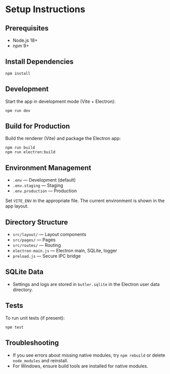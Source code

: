 # Setup Instructions

## Prerequisites
- Node.js 18+
- npm 9+

## Install Dependencies
```
npm install
```

## Development
Start the app in development mode (Vite + Electron):
```
npm run dev
```

## Build for Production
Build the renderer (Vite) and package the Electron app:
```
npm run build
npm run electron:build
```

## Environment Management
- `.env` — Development (default)
- `.env.staging` — Staging
- `.env.production` — Production

Set `VITE_ENV` in the appropriate file. The current environment is shown in the app layout.

## Directory Structure
- `src/layout/` — Layout components
- `src/pages/` — Pages
- `src/routes/` — Routing
- `electron-main.js` — Electron main, SQLite, logger
- `preload.js` — Secure IPC bridge

## SQLite Data
- Settings and logs are stored in `butler.sqlite` in the Electron user data directory.

## Tests
To run unit tests (if present):
```
npm test
```

## Troubleshooting
- If you see errors about missing native modules, try `npm rebuild` or delete `node_modules` and reinstall.
- For Windows, ensure build tools are installed for native modules. 